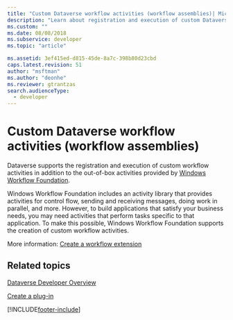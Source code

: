 ```yaml
---
title: "Custom Dataverse workflow activities (workflow assemblies)| MicrosoftDocs"
description: "Learn about registration and execution of custom Dataverse workflow activities in addition to the out-of-box activities provided by Windows Workflow Foundation."
ms.custom: ""
ms.date: 08/08/2018
ms.subservice: developer
ms.topic: "article"

ms.assetid: 3ef415ed-d815-45de-8a7c-398b80d23cbd
caps.latest.revision: 51
author: "msftman"
ms.author: "deonhe"
ms.reviewer: gtrantzas
search.audienceType: 
  - developer
---
```

# Custom Dataverse workflow activities (workflow assemblies)

Dataverse supports the registration and execution of custom workflow activities in addition to the out-of-box activities provided by [Windows Workflow Foundation](/dotnet/framework/windows-workflow-foundation/). 

Windows Workflow Foundation includes an activity library that provides activities for control flow, sending and receiving messages, doing work in parallel, and more. However, to build applications that satisfy your business needs, you may need activities that perform tasks specific to that application. To make this possible, Windows Workflow Foundation supports the creation of custom workflow activities.

More information: [Create a workflow extension](/powerapps/developer/common-data-service/apply-business-logic-with-code) 
  
## Related topics

[Dataverse Developer Overview](/powerapps/developer/common-data-service/overview)
  
[Create a plug-in](/powerapps/developer/common-data-service/apply-business-logic-with-code#create-a-plug-in) 
  



[!INCLUDE[footer-include](../includes/footer-banner.md)]
